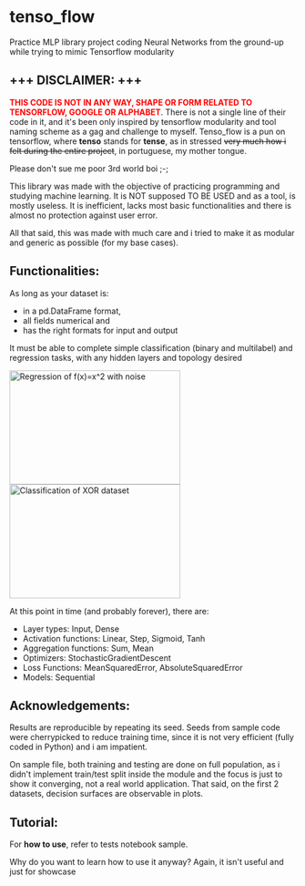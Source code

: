 # tenso_flow

Practice MLP library project coding Neural Networks from the ground-up while trying to mimic Tensorflow modularity

## +++ DISCLAIMER: +++

<span style="color:red">**THIS CODE IS NOT IN ANY WAY, SHAPE OR FORM RELATED TO TENSORFLOW, GOOGLE OR ALPHABET**</span>. There is not a single line of their code in it, and it's been only inspired by tensorflow modularity and tool naming scheme as a gag and challenge to myself. Tenso_flow is a pun on tensorflow, where **tenso** stands for **tense**, as in stressed ~~very much how i felt during the entire project~~, in portuguese, my mother tongue.

Please don't sue me poor 3rd world boi ;-;

This library was made with the objective of practicing programming and studying machine learning. It is NOT supposed TO BE USED and as a tool, is mostly useless. It is inefficient, lacks most basic functionalities and there is almost no protection against user error. 

All that said, this was made with much care and i tried to make it as modular and generic as possible (for my base cases).

## Functionalities:

As long as your dataset is:

- in a pd.DataFrame format, 
- all fields numerical and 
- has the right formats for input and output

It must be able to complete simple classification (binary and multilabel) and regression tasks, with any hidden layers and topology desired 

<img src="https://github.com/user-attachments/assets/f83e3271-28cc-4f32-b74f-24f7a4441002" alt="Regression of f(x)=x^2 with noise" width="300" height="200"> <img src="https://github.com/user-attachments/assets/0ab915ae-ab1d-471a-81d6-cd5729e65e09" alt="Classification of XOR dataset" width="300" height="200">


At this point in time (and probably forever), there are:

- Layer types: Input, Dense
- Activation functions: Linear, Step, Sigmoid, Tanh
- Aggregation functions: Sum, Mean
- Optimizers: StochasticGradientDescent
- Loss Functions: MeanSquaredError, AbsoluteSquaredError
- Models: Sequential

## Acknowledgements:

Results are reproducible by repeating its seed. Seeds from sample code were cherrypicked to reduce training time, since it is not very efficient (fully coded in Python) and i am impatient.

On sample file, both training and testing are done on full population, as i didn't implement train/test split inside the module and the focus is just to show it converging, not a real world application. That said, on the first 2 datasets, decision surfaces are observable in plots. 

## Tutorial:

For **how to use**, refer to tests notebook sample.

Why do you want to learn how to use it anyway? Again, it isn't useful and just for showcase
